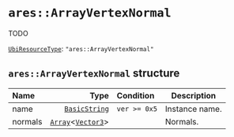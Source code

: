 # `ares::ArrayVertexNormal`

TODO

[`UbiResourceType`](./index.md#ubiresourcetype-string): `"ares::ArrayVertexNormal"`

## `ares::ArrayVertexNormal` structure

| Name | Type | Condition | Description |
| :-- | --: | :-- | --- |
| name | [`BasicString`](../base.md#basicstring-structure) | `ver >= 0x5` | Instance name. |
| normals | [`Array`](../base.md#array-structure)<[`Vector3`](../base.md#vector3-structure)> |  | Normals. |
